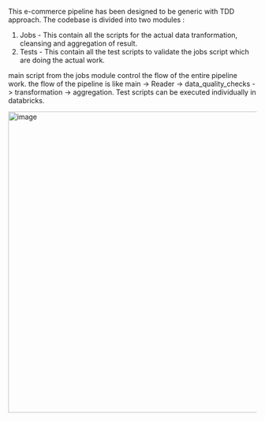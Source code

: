This e-commerce pipeline has been designed to be generic with TDD approach. 
The codebase is divided into two modules :
  1. Jobs - This contain all the scripts for the actual data tranformation, cleansing and aggregation of result.
  2. Tests - This contain all the test scripts to validate the jobs script which are doing the actual work.

main script from the jobs module control the flow of the entire pipeline work. the flow of the pipeline is like main -> Reader -> data_quality_checks -> transformation -> aggregation.
Test scripts can be executed individually in databricks.

<img width="508" height="611" alt="image" src="https://github.com/user-attachments/assets/c381de0a-53c0-4ded-9fa6-0c7779ab1d23" />



